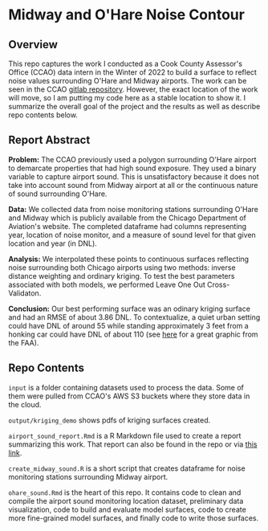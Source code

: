 # Midway and O'Hare Noise Contour

## Overview

This repo captures the work I conducted as a Cook County Assessor's Office (CCAO) data intern in the Winter of 2022 to build a surface to reflect noise values surrounding O'Hare and Midway airports. The work can be seen in the CCAO [gitlab repository](https://gitlab.com/ccao-data-science---modeling). However, the exact location of the work will move, so I am putting my code here as a stable location to show it. I summarize the overall goal of the project and the results as well as describe repo contents below. 

## Report Abstract

**Problem:** The CCAO previously used a polygon surrounding O'Hare airport to demarcate properties that had high sound exposure. They used a binary variable to capture airport sound. This is unsatisfactory because it does not take into account sound from Midway airport at all or the continuous nature of sound surrounding O'Hare. 

**Data:** We collected data from noise monitoring stations surrounding O'Hare and Midway which is publicly available from the Chicago Department of Aviation's website. The completed dataframe had columns representing year, location of noise monitor, and a measure of sound level for that given location and year (in DNL). 

**Analysis:** We interpolated these points to continuous surfaces reflecting noise surrounding both Chicago airports using two methods: inverse distance weighting and ordinary kriging. To test the best parameters associated with both models, we performed Leave One Out Cross-Validaton. 

**Conclusion:** Our best performing surface was an odinary kriging surface and had an RMSE of about 3.86 DNL. To contextualize, a quiet urban setting could have DNL of around 55 while standing approximately 3 feet from a honking car could have DNL of about 110 (see [here](https://www.faa.gov/regulations_policies/policy_guidance/noise/basics/) for a great graphic from the FAA). 



## Repo Contents

`input` is a folder containing datasets used to process the data. Some of them were pulled from CCAO's AWS S3 buckets where they store data in the cloud. 

`output/kriging_demo` shows pdfs of kriging surfaces created.

`airport_sound_report.Rmd` is a R Markdown file used to create a report summarizing this work. That report can also be found in the repo or via [this link](https://github.com/Deckart2/noise_contour/blob/main/airport_sound_report.pdf). 

`create_midway_sound.R` is a short script that creates dataframe for noise monitoring stations surrounding Midway airport. 

`ohare_sound.Rmd` is the heart of this repo. It contains code to clean and compile the airport sound monitoring location dataset, preliminary data visualization, code to build and evaluate model surfaces, code to create more fine-grained model surfaces, and finally code to write those surfaces. 
